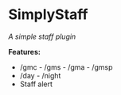 # SimplyStaff
_A simple staff plugin_

**Features:**
- /gmc - /gms - /gma - /gmsp
- /day - /night
- Staff alert
